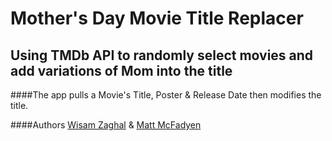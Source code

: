 Mother's Day Movie Title Replacer
=================================

Using TMDb API to randomly select movies and add variations of Mom into the title
---------------------------------------------------------------------------------

####The app pulls a Movie's Title, Poster & Release Date then modifies the title.


####Authors [Wisam Zaghal](http://twitter.com/_wzaghal) & [Matt McFadyen](http://twitter.com/mattmcfad)